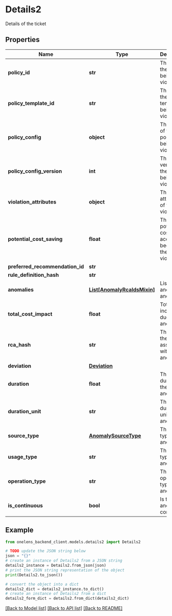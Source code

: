# Details2

Details of the ticket

## Properties

Name | Type | Description | Notes
------------ | ------------- | ------------- | -------------
**policy_id** | **str** | The id of the policy being violated. | 
**policy_template_id** | **str** | The id of the policy template being violated. | 
**policy_config** | **object** | The config of the policy being violated. | 
**policy_config_version** | **int** | The config version of the policy being violated. | 
**violation_attributes** | **object** | The attributes of the violation. | 
**potential_cost_saving** | **float** | The potential cost accrued because of the violation. | 
**preferred_recommendation_id** | **str** |  | [optional] 
**rule_definition_hash** | **str** |  | [optional] 
**anomalies** | [**List[AnomalyRcaIdsMixin]**](AnomalyRcaIdsMixin.md) | List of anomaly ids and rca ids. | 
**total_cost_impact** | **float** | Total cost incurred due to the anomaly. | 
**rca_hash** | **str** | The hash of the RCA associated with the anomaly. | 
**deviation** | [**Deviation**](Deviation.md) |  | 
**duration** | **float** | The duration of the anomaly. | 
**duration_unit** | **str** | The duration unit of the anomaly. | 
**source_type** | [**AnomalySourceType**](AnomalySourceType.md) | The source type of the anomaly. | 
**usage_type** | **str** | The usage type of the anomaly. | 
**operation_type** | **str** | The operation type of the anomaly. | 
**is_continuous** | **bool** | Is the anomaly continuous. | 

## Example

```python
from onelens_backend_client.models.details2 import Details2

# TODO update the JSON string below
json = "{}"
# create an instance of Details2 from a JSON string
details2_instance = Details2.from_json(json)
# print the JSON string representation of the object
print(Details2.to_json())

# convert the object into a dict
details2_dict = details2_instance.to_dict()
# create an instance of Details2 from a dict
details2_form_dict = details2.from_dict(details2_dict)
```
[[Back to Model list]](../README.md#documentation-for-models) [[Back to API list]](../README.md#documentation-for-api-endpoints) [[Back to README]](../README.md)


